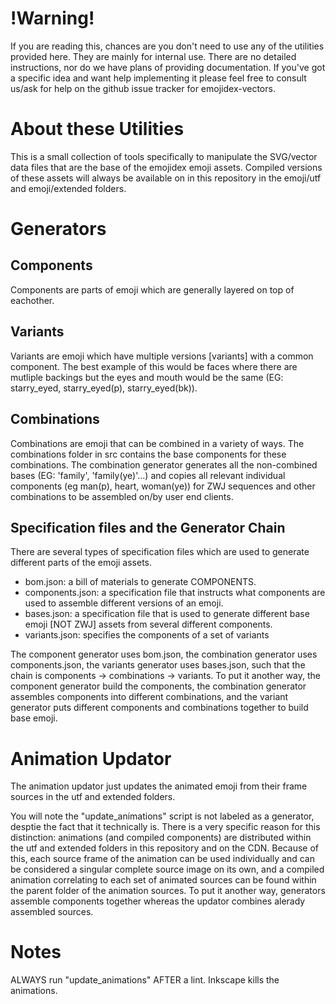 !Warning!
=========
If you are reading this, chances are you don't need to use any of the utilities provided here. 
They are mainly for internal use. There are no detailed instructions, nor do we have plans 
of providing documentation. If you've got a specific idea and want help implementing it please 
feel free to consult us/ask for help on the github issue tracker for emojidex-vectors.

About these Utilities
=====================
This is a small collection of tools specifically to manipulate the SVG/vector data files that are 
the base of the emojidex emoji assets. Compiled versions of these assets will always be available 
on in this repository in the emoji/utf and emoji/extended folders.

Generators
==========
Components
----------
Components are parts of emoji which are generally layered on top of eachother.

Variants
--------
Variants are emoji which have multiple versions [variants] with a common component. The best 
example of this would be faces where there are mutliple backings but the eyes and mouth would be 
the same (EG: starry_eyed, starry_eyed(p), starry_eyed(bk)).

Combinations
------------
Combinations are emoji that can be combined in a variety of ways. The combinations folder in src 
contains the base components for these combinations. The combination generator generates all the 
non-combined bases (EG: 'family', 'family(ye)'...) and copies all relevant individual components 
(eg man(p), heart, woman(ye)) for ZWJ sequences and other combinations to be assembled on/by 
user end clients.

Specification files and the Generator Chain
-------------------------------------------
There are several types of specification files which are used to generate different parts of 
the emoji assets.

* bom.json: a bill of materials to generate COMPONENTS.
* components.json: a specification file that instructs what components are used to assemble 
different versions of an emoji.
* bases.json: a specification file that is used to generate different base emoji [NOT ZWJ] 
assets from several different components.
* variants.json: specifies the components of a set of variants

The component generator uses bom.json, the combination generator uses components.json, 
the variants generator uses bases.json, such that the chain is 
components → combinations → variants. To put it another way, the component generator 
build the components, the combination generator assembles components into different 
combinations, and the variant generator puts different components and combinations together 
to build base emoji.

Animation Updator
=================
The animation updator just updates the animated emoji from their frame sources in the utf and 
extended folders.

You will note the "update_animations" script is not labeled as a generator, desptie the fact that 
it technically is. There is a very specific reason for this distinction: animations (and compiled 
components) are distributed within the utf and extended folders in this repository and on the 
CDN. Because of this, each source frame of the animation can be used individually and can be 
considered a singular complete source image on its own, and a compiled animation correlating to 
each set of animated sources can be found within the parent folder of the animation sources. 
To put it another way, generators assemble components together whereas the updator combines 
alerady assembled sources.

Notes
=====
ALWAYS run "update_animations" AFTER a lint. Inkscape kills the animations.
